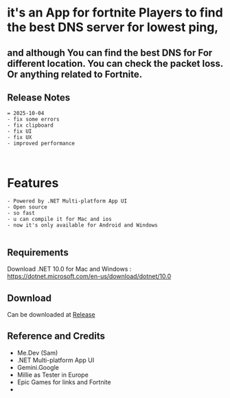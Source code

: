 # it's an App for fortnite Players to find the best DNS server for lowest ping,
## and although You can find the best DNS for For different location. You can check the packet loss. Or anything related to Fortnite.

## Release Notes
```
= 2025-10-04
- fix some errors
- fix clipboard
- fix UI
- fix UX
- improved performance



```


# Features
```
- Powered by .NET Multi-platform App UI
- Open source
- so fast
- u can compile it for Mac and ios
- now it's only available for Android and Windows


```



## Requirements 
Download .NET 10.0 for Mac and Windows :
https://dotnet.microsoft.com/en-us/download/dotnet/10.0





## Download 
Can be downloaded at [Release](../../releases)






## Reference and Credits
-  Me.Dev (Sam)
- .NET Multi-platform App UI
- Gemini.Google
- Millie as Tester in Europe 
- Epic Games for links and Fortnite
- 
